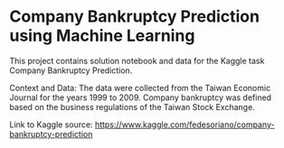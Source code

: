 # Company Bankruptcy Prediction using Machine Learning

This project contains solution notebook and data for the Kaggle task Company Bankruptcy Prediction.


Context and Data:
The data were collected from the Taiwan Economic Journal for the years 1999 to 2009. Company bankruptcy was defined based on the business regulations of the Taiwan Stock Exchange.

Link to Kaggle source: https://www.kaggle.com/fedesoriano/company-bankruptcy-prediction